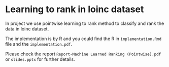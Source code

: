 # Learning to rank in loinc dataset

In project we use pointwise learning to rank method to classify and rank the data in loinc dataset.

The implementation is by R and you could find the R in `implementation.Rmd` file and the `implementation.pdf`.

Please check the report `Report-Machine Learned Ranking (Pointwise).pdf` or `slides.pptx` for further details.


